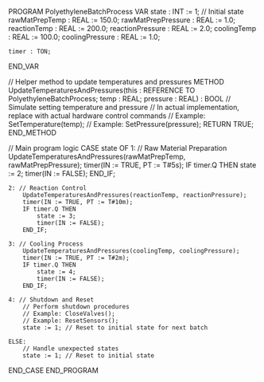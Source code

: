 PROGRAM PolyethyleneBatchProcess
VAR
    state : INT := 1; // Initial state
    rawMatPrepTemp : REAL := 150.0;
    rawMatPrepPressure : REAL := 1.0;
    reactionTemp : REAL := 200.0;
    reactionPressure : REAL := 2.0;
    coolingTemp : REAL := 100.0;
    coolingPressure : REAL := 1.0;

    timer : TON;
END_VAR

// Helper method to update temperatures and pressures
METHOD UpdateTemperaturesAndPressures(this : REFERENCE TO PolyethyleneBatchProcess; temp : REAL; pressure : REAL) : BOOL
    // Simulate setting temperature and pressure
    // In actual implementation, replace with actual hardware control commands
    // Example: SetTemperature(temp);
    // Example: SetPressure(pressure);
    RETURN TRUE;
END_METHOD

// Main program logic
CASE state OF
    1: // Raw Material Preparation
        UpdateTemperaturesAndPressures(rawMatPrepTemp, rawMatPrepPressure);
        timer(IN := TRUE, PT := T#5s);
        IF timer.Q THEN
            state := 2;
            timer(IN := FALSE);
        END_IF;

    2: // Reaction Control
        UpdateTemperaturesAndPressures(reactionTemp, reactionPressure);
        timer(IN := TRUE, PT := T#10m);
        IF timer.Q THEN
            state := 3;
            timer(IN := FALSE);
        END_IF;

    3: // Cooling Process
        UpdateTemperaturesAndPressures(coolingTemp, coolingPressure);
        timer(IN := TRUE, PT := T#2m);
        IF timer.Q THEN
            state := 4;
            timer(IN := FALSE);
        END_IF;

    4: // Shutdown and Reset
        // Perform shutdown procedures
        // Example: CloseValves();
        // Example: ResetSensors();
        state := 1; // Reset to initial state for next batch

    ELSE:
        // Handle unexpected states
        state := 1; // Reset to initial state
END_CASE
END_PROGRAM
